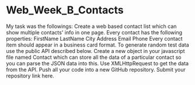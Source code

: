 # Web_Week_B_Contacts
My task was the followings: 
Create a web based contact list which can show multiple contacts' info in one page. Every contact has the following properties:
FirstName
LastName
City
Address
Email
Phone
Every contact item should appear in a business card format.
To generate random test data use the public API described below.
Create a new object in your javascript file named Contact which can store all the data of a particular contact so you can parse the JSON data into this.
Use XMLHttpRequest to get the data from the API.
Push all your code into a new GitHub repository.
Submit your repository link here.
